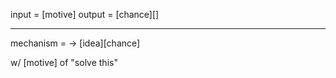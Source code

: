 <solve>

input = [motive]
output = [chance][]


---

mechanism = <think> -> [idea][chance]

w/ [motive] of "solve this"
